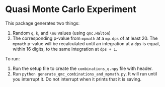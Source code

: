 # Quasi Monte Carlo Experiment

This package generates two things:
1. Random `q`, `k`, and `\nu` values (using `qmc.Halton`)
2. The corresponding p-value from `mpmath` at a `mp.dps` of at least 20. The `mpmath` p-value will be recalculated until an integration at a `dps` is equal, within 16 digits, to the same integration at `dps + 1`.

To run:

1. Run the setup file to create the `combinations_q.npy` file with header.
2. Run `python generate_qmc_combinations_and_mpmath.py`. It will run until you interrupt it. Do not interrupt when it prints that it is saving.
